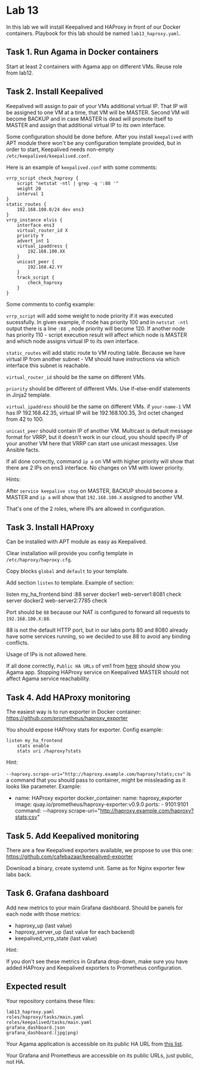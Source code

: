 # Lab 13

In this lab we will install Keepalived and HAProxy in front of our Docker containers. Playbook for this lab should be named `lab13_haproxy.yaml`.

## Task 1. Run Agama in Docker containers

Start at least 2 containers with Agama app on different VMs. Reuse role from lab12.

## Task 2. Install Keepalived

Keepalived will assign to pair of your VMs additional virtual IP. That IP will be assigned to one VM at a time, that VM will be MASTER. Second VM will become BACKUP and in case MASTER is dead will promote itself to MASTER and assign that additional virtual IP to its own interface.

Some configuration should be done before. After you install `keepalived` with APT module there won't be any configuration template provided, but in order to start, Keepalived needs non-empty `/etc/keepalived/keepalived.conf`.

Here is an example of `keepalived.conf` with some comments:

    vrrp_script check_haproxy {                 
        script "netstat -ntl | grep -q ':88 '" 
        weight 20                              
        interval 1               
    }
    static_routes {                             
        192.168.100.0/24 dev ens3
    }
    vrrp_instance elvis {             
        interface ens3
        virtual_router_id X
        priority Y
        advert_int 1                            
        virtual_ipaddress {                     
            192.168.100.XX                    
        }
        unicast_peer {                          
            192.168.42.YY
        }
        track_script {
            check_haproxy
        }
    }

Some comments to config example:

`vrrp_script` will add some weight to node priority if it was executed sucessfully. In given example, if node has priority 100 and in `netstat -ntl` output there is a line `:88 `, node priority will become 120. If another node has priority 110 - script execution result will affect which node is MASTER and which node assigns virtual IP to its own interface.

`static_routes` will add static route to VM routing table. Because we have virtual IP from another subnet - VM should have instructions via which interface this subnet is reachable.

`virtual_router_id` should be the same on different VMs.

`priority` should be different of different VMs. Use if-else-endif statements in Jinja2 template.

`virtual_ipaddress` should be the same on different VMs. if `your-name-1` VM has IP 192.168.42.35, virtual IP will be 192.168.100.35, 3rd octet changed from 42 to 100.

`unicast_peer` should contain IP of another VM. Multicast is default message format for VRRP, but it doesn't work in our cloud, you should specify IP of your another VM here that VRRP can start use unicast messages. Use Ansible facts.

If all done correctly, command `ip a` on VM with higher priority will show that there are 2 IPs on ens3 interface. No changes on VM with lower priority.

Hints:

After `service keepalive stop` on MASTER, BACKUP should become a MASTER and `ip a` will show that `192.168.100.X` assigned to another VM.

That's one of the 2 roles, where IPs are allowed in configuration.

## Task 3. Install HAProxy

Can be installed with APT module as easy as Keepalived.

Clear installation will provide you config template in `/etc/haproxy/haproxy.cfg`.

Copy blocks `global` and `default` to your template.

Add section `listen` to template. Example of section:

  listen my_ha_frontend
    bind :88
    server docker1 web-server1:8081 check
    server docker2 web-server2:7785 check

Port should be `88` because our NAT is configured to forward all requests to `192.168.100.X:88`.

88 is not the default HTTP port, but in our labs ports 80 and 8080 already have some services running, so we decided to use 88 to avoid any binding conflicts.

Usage of IPs is not allowed here.

If all done correctly, `Public HA URLs` of vm1 from [here](http://193.40.156.86/vms.html) should show you Agama app. Stopping HAProxy service on Keepalived MASTER should not affect Agama service reachability.

## Task 4. Add HAProxy monitoring

The easiest way is to run exporter in Docker container: https://github.com/prometheus/haproxy_exporter

You should expose HAProxy stats for exporter. Config example:

    listen my_ha_frontend
        stats enable
        stats uri /haproxy?stats

Hint:

`--haproxy.scrape-uri="http://haproxy.example.com/haproxy?stats;csv"` is a command that you should pass to container, might be missleading as it looks like parameter. Example:

  - name: HAProxy exporter
    docker_container:
      name: haproxy_exporter
      image: quay.io/prometheus/haproxy-exporter:v0.9.0
      ports:
        - 9101:9101
      command: --haproxy.scrape-uri="http://haproxy.example.com/haproxy?stats;csv"

## Task 5. Add Keepalived monitoring

There are a few Keepalived exporters available, we propose to use this one: https://github.com/cafebazaar/keepalived-exporter

Download a binary, create systemd unit. Same as for Nginx exporter few labs back.

## Task 6. Grafana dashboard

Add new metrics to your main Grafana dashboard. Should be panels for each node with those metrics:
  
  - haproxy_up (last value)
  - haproxy_server_up (last value for each backend)
  - keepalived_vrrp_state (last value)

Hint:

If you don't see these metrics in Grafana drop-down, make sure you have added HAProxy and Keepalived exporters to Prometheus configuration.

## Expected result

Your repository contains these files:

    lab13_haproxy.yaml
    roles/haproxy/tasks/main.yaml
    roles/keepalived/tasks/main.yaml
    grafana_dashboard.json
    grafana_dashboard.(jpg|png)


Your Agama application is accessible on its public HA URL from
[this list](http://193.40.156.86/vms.html).

Your Grafana and Prometheus are accessible on its public URLs, just public, not HA.
